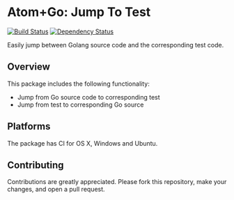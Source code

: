 # Atom+Go: Jump To Test

[![Build Status](https://travis-ci.org/bmuskalla/atom-go-jump-test.svg?branch=master)](https://travis-ci.org/bmuskalla/atom-go-jump-test) [![Dependency Status](https://david-dm.org/bmuskalla/atom-go-jump-test.svg)](https://david-dm.org/bmuskalla/atom-go-jump-test)

Easily jump between Golang source code and the corresponding test code.

## Overview

This package includes the following functionality:

* Jump from Go source code to corresponding test
* Jump from test to corresponding Go source

## Platforms

The package has CI for OS X, Windows and Ubuntu.

<!---
## Contributors
A list of contributors can be found at https://github.com/bmuskalla/atom-go-jump-test/graphs/contributors. Thank you so much to everyone has contributed to the package :heart:. You are awesome!
--->

## Contributing

Contributions are greatly appreciated. Please fork this repository, make your
changes, and open a pull request.
